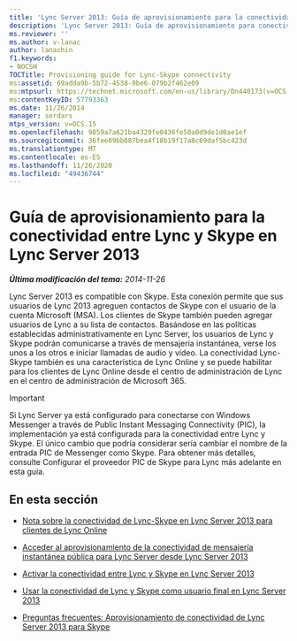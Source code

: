 ```yaml
---
title: 'Lync Server 2013: Guía de aprovisionamiento para la conectividad entre Lync y Skype'
description: 'Lync Server 2013: Guía de aprovisionamiento para conectividad de Lync-Skype.'
ms.reviewer: ''
ms.author: v-lanac
author: lanachin
f1.keywords:
- NOCSH
TOCTitle: Provisioning guide for Lync-Skype connectivity
ms:assetid: 69adda9b-5b72-4538-9be6-079b2f462e09
ms:mtpsurl: https://technet.microsoft.com/en-us/library/Dn440173(v=OCS.15)
ms:contentKeyID: 57793363
ms.date: 11/26/2014
manager: serdars
mtps_version: v=OCS.15
ms.openlocfilehash: 9859a7a621ba4329fe0436fe50a0d9de1d0ae1ef
ms.sourcegitcommit: 36fee89bb887bea4f18b19f17a8c69daf5bc423d
ms.translationtype: MT
ms.contentlocale: es-ES
ms.lasthandoff: 11/26/2020
ms.locfileid: "49436744"
---
```

# <a name="provisioning-guide-for-lync-skype-connectivity-in-lync-server-2013"></a>Guía de aprovisionamiento para la conectividad entre Lync y Skype en Lync Server 2013

<div data-xmlns="http://www.w3.org/1999/xhtml">

<div class="topic" data-xmlns="http://www.w3.org/1999/xhtml" data-msxsl="urn:schemas-microsoft-com:xslt" data-cs="https://msdn.microsoft.com/">

<div data-asp="https://msdn2.microsoft.com/asp">



</div>

<div id="mainSection">

<div id="mainBody">

<span> </span>

_**Última modificación del tema:** 2014-11-26_

Lync Server 2013 es compatible con Skype. Esta conexión permite que sus usuarios de Lync 2013 agreguen contactos de Skype con el usuario de la cuenta Microsoft (MSA). Los clientes de Skype también pueden agregar usuarios de Lync a su lista de contactos. Basándose en las políticas establecidas administrativamente en Lync Server, los usuarios de Lync y Skype podrán comunicarse a través de mensajería instantánea, verse los unos a los otros e iniciar llamadas de audio y vídeo. La conectividad Lync-Skype también es una característica de Lync Online y se puede habilitar para los clientes de Lync Online desde el centro de administración de Lync en el centro de administración de Microsoft 365.

<div>

> [!IMPORTANT]  
> Si Lync Server ya está configurado para conectarse con Windows Messenger a través de Public Instant Messaging Connectivity (PIC), la implementación ya está configurada para la conectividad entre Lync y Skype. El único cambio que podría considerar sería cambiar el nombre de la entrada PIC de Messenger como Skype. Para obtener más detalles, consulte Configurar el proveedor PIC de Skype para Lync más adelante en esta guía.

</div>

<div>

## <a name="in-this-section"></a>En esta sección

  - [Nota sobre la conectividad de Lync-Skype en Lync Server 2013 para clientes de Lync Online](lync-server-2013-note-about-lync-skype-connectivity-for-lync-on.md)

  - [Acceder al aprovisionamiento de la conectividad de mensajería instantánea pública para Lync Server desde Lync Server 2013](lync-server-2013-accessing-the-lync-server-public-im-connectivity-provisioning-site.md)

  - [Activar la conectividad entre Lync y Skype en Lync Server 2013](lync-server-2013-enabling-lync-skype-connectivity.md)

  - [Usar la conectividad de Lync y Skype como usuario final en Lync Server 2013](lync-server-2013-using-lync-skype-connectivity-as-an-end-user.md)

  - [Preguntas frecuentes: Aprovisionamiento de conectividad de Lync Server 2013 para Skype](lync-server-2013-frequently-asked-questions-provisioning-lync-server-for-skype-connectivity.md)

</div>

</div>

<span> </span>

</div>

</div>

</div>

